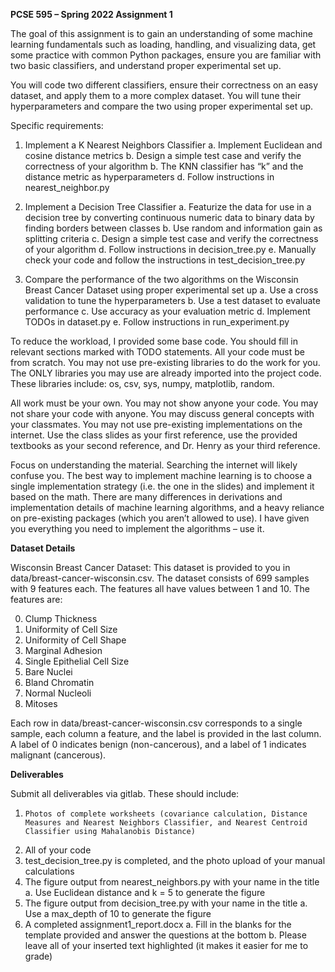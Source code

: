 **PCSE 595 – Spring 2022
Assignment 1**


The goal of this assignment is to gain an understanding of some machine learning fundamentals such as loading, handling, and visualizing data, get some practice with common Python packages, ensure you are familiar with two basic classifiers, and understand proper experimental set up.

You will code two different classifiers, ensure their correctness on an easy dataset, and apply them to a more complex dataset. You will tune their hyperparameters and compare the two using proper experimental set up. 

Specific requirements:
1.	Implement a K Nearest Neighbors Classifier
	a.	Implement Euclidean and cosine distance metrics
	b. 	Design a simple test case and verify the correctness of your algorithm
	b.	The KNN classifier has “k” and the distance metric as hyperparameters
	d.	Follow instructions in nearest_neighbor.py

2.	Implement a Decision Tree Classifier
	a.	Featurize the data for use in a decision tree by converting continuous numeric data to binary data by finding borders between classes 
	b.	Use random and information gain as splitting criteria
	c.	Design a simple test case and verify the correctness of your algorithm
	d.	Follow instructions in decision_tree.py
	e.	Manually check your code and follow the instructions in test_decision_tree.py

3.	Compare the performance of the two algorithms on the Wisconsin Breast Cancer Dataset using proper experimental set up
	a.	Use a cross validation to tune the hyperparameters
	b.	Use a test dataset to evaluate performance
	c.	Use accuracy as your evaluation metric
	d.	Implement TODOs in dataset.py
	e.	Follow instructions in run_experiment.py

To reduce the workload, I provided some base code. You should fill in relevant sections marked with TODO statements. All your code must be from scratch. You may not use pre-existing libraries to do the work for you. The ONLY libraries you may use are already imported into the project code. These libraries include: os, csv, sys, numpy, matplotlib, random.

All work must be your own. You may not show anyone your code. You may not share your code with anyone. You may discuss general concepts with your classmates. You may not use pre-existing implementations on the internet. Use the class slides as your first reference, use the provided textbooks as your second reference, and Dr. Henry as your third reference. 

Focus on understanding the material. Searching the internet will likely confuse you. The best way to implement machine learning is to choose a single implementation strategy (i.e. the one in the slides) and implement it based on the math. There are many differences in derivations and implementation details of machine learning algorithms, and a heavy reliance on pre-existing packages (which you aren’t allowed to use). I have given you everything you need to implement the algorithms – use it.

**Dataset Details**

Wisconsin Breast Cancer Dataset:
This dataset is provided to you in data/breast-cancer-wisconsin.csv. 
The dataset consists of 699 samples with 9 features each. The features all have values between 1 and 10. The features are:

0. Clump Thickness
1. Uniformity of Cell Size
2. Uniformity of Cell Shape
3. Marginal Adhesion
4. Single Epithelial Cell Size
5. Bare Nuclei
6. Bland Chromatin
7. Normal Nucleoli
8. Mitoses

Each row in data/breast-cancer-wisconsin.csv corresponds to a single sample, each column a feature, and the label is provided in the last column. A label of 0 indicates benign (non-cancerous), and a label of 1 indicates malignant (cancerous). 

**Deliverables**

Submit all deliverables via gitlab. These should include:

1)     Photos of complete worksheets (covariance calculation, Distance Measures and Nearest Neighbors Classifier, and Nearest Centroid Classifier using Mahalanobis Distance)
2)	All of your code
3)	test_decision_tree.py is completed, and the photo upload of your manual calculations
4)	The figure output from nearest_neighbors.py with your name in the title
	a.	Use Euclidean distance and k = 5 to generate the figure
5)	The figure output from decision_tree.py with your name in the title
	a.	Use a max_depth of 10 to generate the figure
6)	A completed assignment1_report.docx
	a.	Fill in the blanks for the template provided and answer the questions at the bottom
	b.	Please leave all of your inserted text highlighted (it makes it easier for me to grade)
